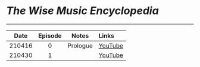 # _The Wise Music Encyclopedia_

---

|  Date  | Episode |  Notes   | Links                                   |
| :----: | :-----: | :------: | :-------------------------------------- |
| 210416 |    0    | Prologue | [YouTube](https://youtu.be/PnSUAu4NTPQ) |
| 210430 |    1    |          | [YouTube](https://youtu.be/jhQMmPRH7zE) |
